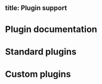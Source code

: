 title: Plugin support
---

Plugin documentation
=====================

Standard plugins
=================

Custom plugins
===============
